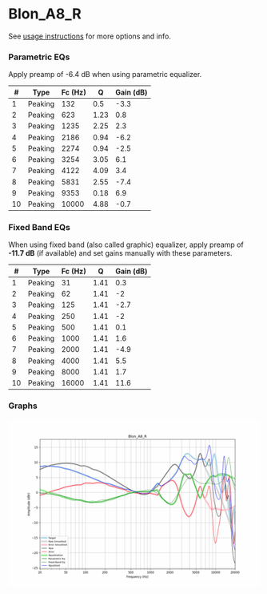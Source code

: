 # Blon_A8_R
See [usage instructions](https://github.com/jaakkopasanen/AutoEq#usage) for more options and info.

### Parametric EQs
Apply preamp of -6.4 dB when using parametric equalizer.

|   # | Type    |   Fc (Hz) |    Q |   Gain (dB) |
|-----|---------|-----------|------|-------------|
|   1 | Peaking |       132 | 0.5  |        -3.3 |
|   2 | Peaking |       623 | 1.23 |         0.8 |
|   3 | Peaking |      1235 | 2.25 |         2.3 |
|   4 | Peaking |      2186 | 0.94 |        -6.2 |
|   5 | Peaking |      2274 | 0.94 |        -2.5 |
|   6 | Peaking |      3254 | 3.05 |         6.1 |
|   7 | Peaking |      4122 | 4.09 |         3.4 |
|   8 | Peaking |      5831 | 2.55 |        -7.4 |
|   9 | Peaking |      9353 | 0.18 |         6.9 |
|  10 | Peaking |     10000 | 4.88 |        -0.7 |

### Fixed Band EQs
When using fixed band (also called graphic) equalizer, apply preamp of **-11.7 dB** (if available) and set gains manually with these parameters.

|   # | Type    |   Fc (Hz) |    Q |   Gain (dB) |
|-----|---------|-----------|------|-------------|
|   1 | Peaking |        31 | 1.41 |         0.3 |
|   2 | Peaking |        62 | 1.41 |        -2   |
|   3 | Peaking |       125 | 1.41 |        -2.7 |
|   4 | Peaking |       250 | 1.41 |        -2   |
|   5 | Peaking |       500 | 1.41 |         0.1 |
|   6 | Peaking |      1000 | 1.41 |         1.6 |
|   7 | Peaking |      2000 | 1.41 |        -4.9 |
|   8 | Peaking |      4000 | 1.41 |         5.5 |
|   9 | Peaking |      8000 | 1.41 |         1.7 |
|  10 | Peaking |     16000 | 1.41 |        11.6 |

### Graphs
![](./Blon_A8_R.png)
